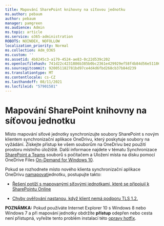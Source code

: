 ```yaml
---
title: Mapování SharePoint knihovny na síťovou jednotku
ms.author: pebaum
author: pebaum
manager: pamgreen
ms.audience: Admin
ms.topic: article
ms.service: o365-administration
ROBOTS: NOINDEX, NOFOLLOW
localization_priority: Normal
ms.collection: Adm_O365
ms.custom: ''
ms.assetid: 4b8245c3-a179-4524-ae83-0c22d539c202
ms.openlocfilehash: 741d22c4231886b385b0bc2361e429929ef58f4b84d56e51186f129fc5d07921
ms.sourcegitcommit: 920051182781bd97ce4d4d6fbd268cb37b84d239
ms.translationtype: MT
ms.contentlocale: cs-CZ
ms.lasthandoff: 08/11/2021
ms.locfileid: "57901581"
---
```

# <a name="map-a-sharepoint-library-to-a-network-drive"></a>Mapování SharePoint knihovny na síťovou jednotku

Místo mapování síťové jednotky synchronizujte soubory SharePoint s novým klientem synchronizační aplikace OneDrivu, který poskytuje soubory na vyžádání. Získejte přístup ke všem souborům na OneDrivu bez použití prostoru místního úložiště. Další informace najdete v tématu Synchronizace [SharePoint a Teams](https://support.microsoft.com/office/sync-sharepoint-and-teams-files-with-your-computer-6de9ede8-5b6e-4503-80b2-6190f3354a88) souborů s počítačem a Uložení místa na disku pomocí OneDrive Files [On-Demand for Windows 10](https://support.microsoft.com/office/save-disk-space-with-onedrive-files-on-demand-for-windows-10-0e6860d3-d9f3-4971-b321-7092438fb38e).

Pokud se rozhodnete místo nového klienta synchronizační aplikace OneDrivu [namapovat](https://support.microsoft.com/office/sync-sharepoint-and-teams-files-with-your-computer-6de9ede8-5b6e-4503-80b2-6190f3354a88)jednotku, postupujte takto:

- [Řešení potíží s mapovanými síťovými jednotkami, které se připojují k SharePointu Online](https://docs.microsoft.com/sharepoint/support/administration/troubleshoot-mapped-network-drives)

- [Chyby ověřování nastanou, když klient nemá podporu TLS 1.2.](https://docs.microsoft.com/sharepoint/troubleshoot/administration/authentication-errors-tls12-support#network-drive-mapped-to-a-sharepoint-library)  

**POZNÁMKA:** Pokud používáte Internet Explorer 10 s Windows 8 nebo Windows 7 a při mapování  jednotky obdržíte **přístup** odepřen nebo cesta není přístupná, vyřešte tento problém instalací této [opravy hotfix](https://support.microsoft.com/topic/error-when-you-open-a-sharepoint-document-library-in-windows-explorer-or-map-a-network-drive-to-the-library-after-you-install-internet-explorer-10-96e640ba-059f-9b09-bb91-2a0319ee8b1d).